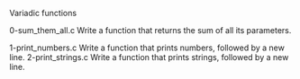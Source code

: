 Variadic functions


0-sum_them_all.c
Write a function that returns the sum of all its parameters.

1-print_numbers.c
Write a function that prints numbers, followed by a new line.
2-print_strings.c
Write a function that prints strings, followed by a new line.
